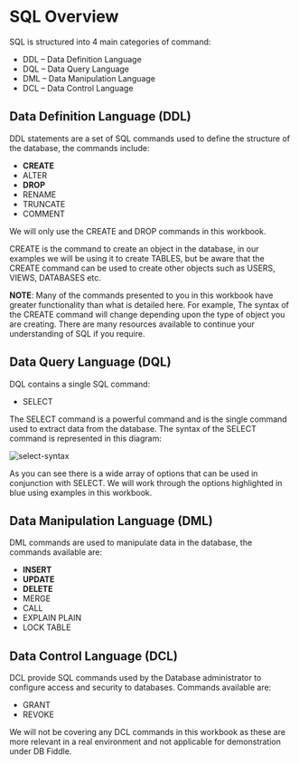# SQL Overview

SQL is structured into 4 main categories of command:

- DDL – Data Definition Language
- DQL – Data Query Language
- DML – Data Manipulation Language
- DCL – Data Control Language

## Data Definition Language (DDL)

DDL statements are a set of SQL commands used to define the structure of the database, the 
commands include:

- **CREATE**
- ALTER
- **DROP**
- RENAME
- TRUNCATE
- COMMENT

We will only use the CREATE and DROP commands in this workbook.

CREATE is the command to create an object in the database, in our examples we will be using it to 
create TABLES, but be aware that the CREATE command can be used to create other objects such as 
USERS, VIEWS, DATABASES etc.

**NOTE**: Many of the commands presented to you in this workbook have greater functionality than 
what is detailed here. For example, The syntax of the CREATE command will change depending 
upon the type of object you are creating. There are many resources available to continue your 
understanding of SQL if you require.

## Data Query Language (DQL)

DQL contains a single SQL command:

- SELECT

The SELECT command is a powerful command and is the single command used to extract data from 
the database. The syntax of the SELECT command is represented in this diagram:

![select-syntax](https://user-images.githubusercontent.com/49883951/146683687-0875d684-5500-4ede-a378-bc645ac66f2e.PNG)

As you can see there is a wide array of options that can be used in conjunction with SELECT. We 
will work through the options highlighted in blue using examples in this workbook.

## Data Manipulation Language (DML)

DML commands are used to manipulate data in the database, the commands available are:

- **INSERT**
- **UPDATE**
- **DELETE**
- MERGE
- CALL
- EXPLAIN PLAIN
- LOCK TABLE

## Data Control Language (DCL)

DCL provide SQL commands used by the Database administrator to configure access and security to 
databases. Commands available are:

- GRANT
- REVOKE

We will not be covering any DCL commands in this workbook as these are more relevant in a real 
environment and not applicable for demonstration under DB Fiddle.

